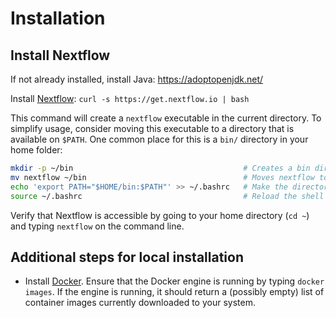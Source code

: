 # Installation

## Install Nextflow

If not already installed, install Java: https://adoptopenjdk.net/

Install [Nextflow](https://www.nextflow.io/): `curl -s https://get.nextflow.io | bash`

This command will create a `nextflow` executable in the current directory. To simplify usage, consider moving this executable to a directory that is available on `$PATH`. One common place for this is a `bin/` directory in your home folder:

``` bash
mkdir -p ~/bin                                      # Creates a bin directory in the home folder
mv nextflow ~/bin                                   # Moves nextflow to that directory
echo 'export PATH="$HOME/bin:$PATH"' >> ~/.bashrc   # Make the directory accessible on $PATH
source ~/.bashrc                                    # Reload the shell configuration
```

Verify that Nextflow is accessible by going to your home directory (`cd ~`) and typing `nextflow` on the command line.

## Additional steps for local installation

* Install [Docker](https://docs.docker.com/install/). Ensure that the Docker engine is running by typing `docker images`. If the engine is running, it should return a (possibly empty) list of container images currently downloaded to your system.
